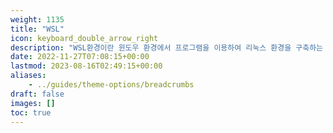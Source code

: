 ```yaml
---
weight: 1135
title: "WSL"
icon: keyboard_double_arrow_right
description: "WSL환경이란 윈도우 환경에서 프로그램을 이용하여 리눅스 환경을 구축하는 것이다. 임베디드 시스템을 구현할 때는 ubuntu 또는 vmware 프로그램을 활용하여 WSL 환경을 구축한다."
date: 2022-11-27T07:08:15+00:00
lastmod: 2023-08-16T02:49:15+00:00
aliases:
    - ../guides/theme-options/breadcrumbs
draft: false
images: []
toc: true
---
```

